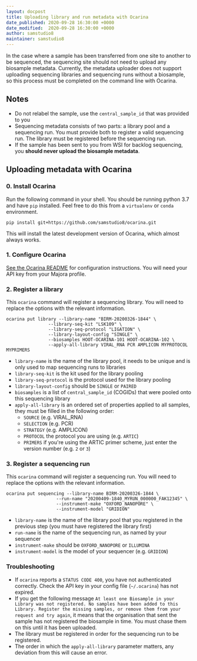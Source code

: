 ```yaml
---
layout: docpost
title: Uploading library and run metadata with Ocarina
date_published: 2020-09-28 16:30:00 +0000
date_modified:  2020-09-28 16:30:00 +0000
author: samstudio8
maintainer: samstudio8
---
```


In the case where a sample has been transferred from one site to another to be sequenced, the sequencing site should not need to upload any biosample metadata.
Currently, the metadata uploader does not support uploading sequencing libraries and sequencing runs without a biosample, so this process must be completed on the command line with Ocarina.


## Notes

* Do not relabel the sample, use the `central_sample_id` that was provided to you 
* Sequencing metadata consists of two parts: a library pool and a sequencing run. You must provide both to register a valid sequencing run. The library must be registered before the sequencing run.
* If the sample has been sent to you from WSI for backlog sequencing, you **should never upload the biosample metadata**.

## Uploading metadata with Ocarina

### 0. Install Ocarina

Run the following command in your shell. You should be running python 3.7 and have `pip` installed.
Feel free to do this from a `virtualenv` or `conda` environment.

```
pip install git+https://github.com/samstudio8/ocarina.git
```

This will install the latest development version of Ocarina, which almost always works.

### 1. Configure Ocarina

[See the Ocarina README](https://github.com/SamStudio8/ocarina#configuration) for configuration instructions.
You will need your API key from your Majora profile.

### 2. Register a library

This `ocarina` command will register a sequencing library. You will need to replace the options with the relevant information.

```
ocarina put library --library-name "BIRM-20200326-1844" \
                --library-seq-kit "LSK109" \
                --library-seq-protocol "LIGATION" \
                --library-layout-config "SINGLE" \
                --biosamples HOOT-OCARINA-101 HOOT-OCARINA-102 \
                --apply-all-library VIRAL_RNA PCR AMPLICON MYPROTOCOL MYPRIMERS
```

* `library-name` is the name of the library pool, it needs to be unique and is only used to map sequencing runs to libraries
* `library-seq-kit` is the kit used for the library pooling
* `library-seq-protocol` is the protocol used for the library pooling
* `library-layout-config` should be `SINGLE` or `PAIRED`
* `biosamples` is a list of `central_sample_id` (COGIDs) that were pooled onto this sequencing library
* `apply-all-library` is an ordered set of properties applied to all samples, they must be filled in the following order:
    * `SOURCE` (e.g. VIRAL_RNA)
    * `SELECTION` (e.g. PCR)
    * `STRATEGY` (e.g. AMPLICON)
    * `PROTOCOL` the protocol you are using (e.g. `ARTIC`)
    * `PRIMERS` if you're using the ARTIC primer scheme, just enter the version number (e.g. `2` or `3`)
               

### 3. Register a sequencing run

This `ocarina` command will register a sequencing run. You will need to replace the options with the relevant information.

```
ocarina put sequencing --library-name BIRM-20200326-1844 \
                   --run-name "20200409-1840_MYRUN_000000_FAK12345" \
                   --instrument-make "OXFORD_NANOPORE" \
                   --instrument-model "GRIDION"
```

* `library-name` is the name of the library pool that you registered in the previous step (you must have registered the library first)
* `run-name` is the name of the sequencing run, as named by your sequencer
* `instrument-make` should be `OXFORD_NANOPORE` or `ILLUMINA`
* `instrument-model` is the model of your sequencer (e.g. `GRIDION`)

### Troubleshooting

* If `ocarina` reports a `STATUS CODE 400`, you have not authenticated correctly. Check the API key in your config file (`~/.ocarina`) has not expired.
* If you get the following message `At least one Biosample in your Library was not registered. No samples have been added to this Library. Register the missing samples, or remove them from your request and try again`, it means that the organisation that sent the sample has not registered the biosample in time. You must chase them on this until it has been uploaded.
* The library must be registered in order for the sequencing run to be registered.
* The order in which the `apply-all-library` parameter matters, any deviation from this will cause an error.
